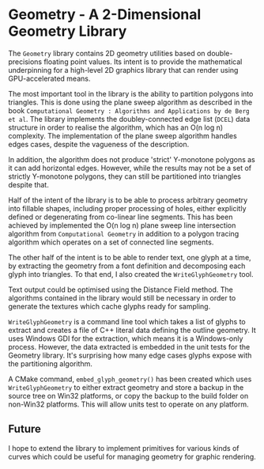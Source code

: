 # Geometry - A 2-Dimensional Geometry Library

The `Geometry` library contains 2D geometry utilities based on double-precisions
floating point values. Its intent is to provide the mathematical underpinning for
a high-level 2D graphics library that can render using GPU-accelerated means.

The most important tool in the library is the ability to partition polygons into
triangles. This is done using the plane sweep algorithm as described in the book
`Computational Geometry : Algorithms and Applications by de Berg et al`. The
library implements the doubley-connected edge list (`DCEL`) data structure in
order to realise the algorithm, which has an O(n log n) complexity. The
implementation of the plane sweep algorithm handles edges cases, despite the
vagueness of the description.

In addition, the algorithm does not produce 'strict' Y-monotone polygons as it
can add horizontal edges. However, while the results may not be a set of
strictly Y-monotone polygons, they can still be partitioned into triangles
despite that.

Half of the intent of the library is to be able to process arbitrary geometry
into fillable shapes, including proper processing of holes, either explicitly
defined or degenerating from co-linear line segments. This has been
achieved by implemented the O(n log n) plane sweep line intersection algorithm
from `Computational Geometry` in addition to a polygon tracing algorithm which
operates on a set of connected line segments.

The other half of the intent is to be able to render text, one glyph at a
time, by extracting the geometry from a font definition and decomposing each
glyph into triangles. To that end, I also created the `WriteGlyphGeometry` tool.

Text output could be optimised using the Distance Field method. The algorithms
contained in the library would still be necessary in order to generate the
textures which cache glyphs ready for sampling.

`WriteGlyphGeometry` is a command line tool which takes a list of glyphs to
extract and creates a file of C++ literal data defining the outline geometry.
It uses Windows GDI for the extraction, which means it is a Windows-only process.
However, the data extracted is embedded in the unit tests for the Geometry
library. It's surprising how many edge cases glyphs expose with the partitioning
algorithm.

A CMake command, `embed_glyph_geometry()` has been created which uses
`WriteGlyphGeometry` to either extract geometry and store a backup in the source
tree on Win32 platforms, or copy the backup to the build folder on non-Win32
platforms. This will allow units test to operate on any platform.

## Future

I hope to extend the library to implement primitives for various kinds of
curves which could be useful for managing geometry for graphic rendering.
